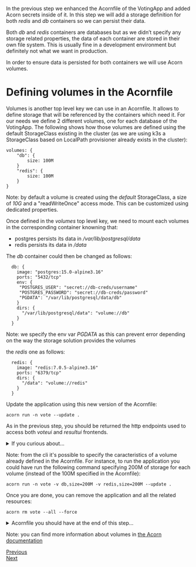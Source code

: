 In the previous step we enhanced the Acornfile of the VotingApp and added Acorn secrets inside of it. In this step we will add a storage definition for both *redis* and *db* containers so we can persist their data. 

Both *db* and *redis* containers are databases but as we didn’t specify any storage related properties, the data of each container are stored in their own file system. This is usually fine in a development environment but definitely not what we want in production. 

In order to ensure data is persisted for both containers we will use Acorn volumes.

# Defining volumes in the Acornfile

Volumes is another top level key we can use in an Acornfile. It allows to define storage that will be referenced by the containers which need it. For our needs we define 2 different volumes, one for each database of the VotingApp. The following shows how those volumes are defined using the default StorageClass existing in the cluster (as we are using k3s a StorageClass based on LocalPath provisioner already exists in the cluster):

```
volumes: {
    "db": {
        size: 100M
    }
    "redis": {
        size: 100M
    }
}
```

Note: by default a volume is created using the *default* StorageClass, a size of *10G* and a "readWriteOnce" access mode. This can be customized using dedicated properties. 

Once defined in the *volumes* top level key, we need to mount each volumes in the corresponding container knowning that:
- postgres persists its data in */var/lib/postgresql/data*
- redis persists its data in */data*

The *db* container could then be changed as follows:

```
  db: {
    image: "postgres:15.0-alpine3.16"
    ports: "5432/tcp"
    env: {
     "POSTGRES_USER": "secret://db-creds/username"
     "POSTGRES_PASSWORD": "secret://db-creds/password"
     "PGDATA": "/var/lib/postgresql/data/db"
    }
    dirs: {
      "/var/lib/postgresql/data": "volume://db"
    }
  }
```

Note: we specify the env var *PGDATA* as this can prevent error depending on the way the storage solution provides the volumes

the *redis* one as follows:

```
  redis: {
    image: "redis:7.0.5-alpine3.16"
    ports: "6379/tcp"
    dirs: {
      "/data": "volume://redis"
    }
  }
```

Update the application using this new version of the Acornfile:

```
acorn run -n vote --update .
```

As in the previous step, you should be returned the http endpoints used to access both *voteui* and *resultui* frontends. 

<details>
  <summary markdown="span">If you curious about...</summary>

... what happened under the hood, you can see 2 PersistentVolume have been created, one for each database container:

```
$ kubectl get pv
NAME                                       CAPACITY   ACCESS MODES   RECLAIM POLICY   STATUS   CLAIM                     STORAGECLASS   REASON   AGE
pvc-dc2c7d70-de12-4e31-8a21-7c96005c432e   10G        RWO            Retain           Bound    vote-7830ef54-bef/redis   local-path              27s
pvc-54c9a948-c736-4792-905d-1ed47792f518   10G        RWO            Retain           Bound    vote-7830ef54-bef/db      local-path              27s
```

</details>

Note: from the cli it's possible to specify the caracteristics of a volume already defined in the Acornfile. For instance, to run the application you could have run the following command specifying 200M of storage for each volume (instead of the 100M specified in the Acornfile):

```
acorn run -n vote -v db,size=200M -v redis,size=200M --update .
```

Once you are done, you can remove the application and all the related resources:

```
acorn rm vote --all --force
```

<details>
  <summary markdown="span">Acornfile you should have at the end of this step...</summary>
<pre>
containers: {
  voteui: {
    build: "./vote-ui"
    ports: publish : "80/http"
  }
  vote: {
    build: "./vote"
    ports: "5000/http"
  }
  redis: {
    image: "redis:7.0.5-alpine3.16"
    ports: "6379/tcp"
    dirs: {
      "/data": "volume://redis"
    }
  }
  worker: {
    build: "./worker/go"
    env: {
     "POSTGRES_USER": "secret://db-creds/username"
     "POSTGRES_PASSWORD": "secret://db-creds/password"
    }
  }
  db: {
    image: "postgres:15.0-alpine3.16"
    ports: "5432/tcp"
    env: {
     "POSTGRES_USER": "secret://db-creds/username"
     "POSTGRES_PASSWORD": "secret://db-creds/password"
     "PGDATA": "/var/lib/postgresql/data/db"
    }
    dirs: {
      "/var/lib/postgresql/data": "volume://db"
    }
  }
  result: {
    build: "./result"
    ports: "5000/http"
    env: {
     "POSTGRES_USER": "secret://db-creds/username"
     "POSTGRES_PASSWORD": "secret://db-creds/password"
   }
  }
  resultui: {
    build: "./result-ui"
    ports: publish : "80/http"
  }
}
secrets: {
    "db-creds": {
        type: "basic"
        params: {
          usernameLength:     7
          usernameCharacters: "a-z"
          passwordLength:     10
          passwordCharacters: "A-Za-z0-9"
        }
        data: {
            username: ""
            password: ""
        }
    }
}
volumes: {
    "db": {
        size: 100M
    }
    "redis": {
        size: 100M
    }
}
</pre>
</details>

Note: you can find more information about volumes in [the Acorn documentation](https://docs.acorn.io/running/volumes)

[Previous](./secret.md)  
[Next](./constraints.md)